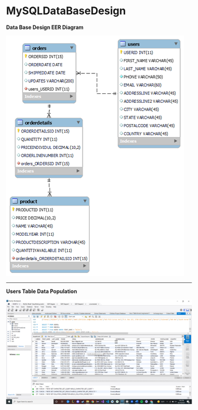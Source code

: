 # MySQLDataBaseDesign

**Data Base Design EER Diagram**

![DataBase Design](https://github.com/JSande2021/MySQLDataBaseDesign/blob/main/DataBase_EER_Diagram.png)

<hr>

**Users Table Data Population**

![Users](https://github.com/JSande2021/MySQLDataBaseDesign/blob/main/Users_Table.png)
